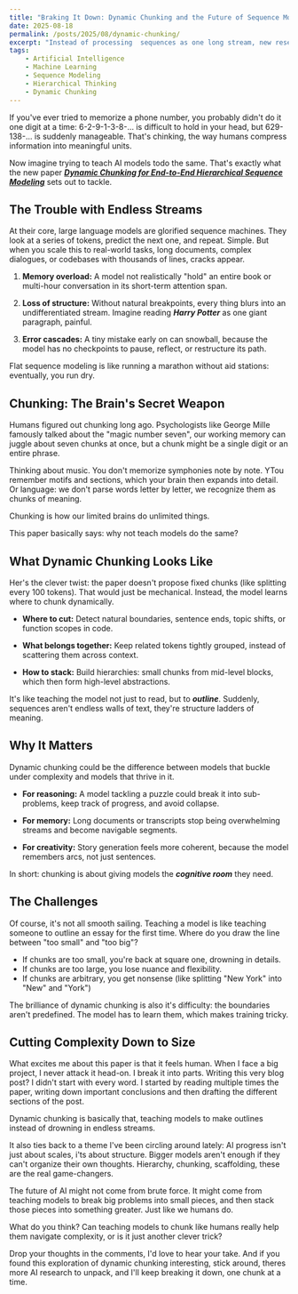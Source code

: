 ```yaml
---
title: "Braking It Down: Dynamic Chunking and the Future of Sequence Modeling"
date: 2025-08-18
permalink: /posts/2025/08/dynamic-chunking/
excerpt: "Instead of processing  sequences as one long stream, new research explores dynamic chunking, teaching models to crave tasks into flexible, human-like units."
tags:
    - Artificial Intelligence
    - Machine Learning
    - Sequence Modeling
    - Hierarchical Thinking
    - Dynamic Chunking
---
```


If you've ever tried to memorize a phone number, you probably didn't do it one digit at a time: 6-2-9-1-3-8-... is difficult to hold in your head, but 629-138-... is suddenly manageable. That's chinking, the way humans compress information into meaningful units.

Now imagine trying to teach AI models todo the same. That's exactly what the new paper [***Dynamic Chunking for End-to-End Hierarchical Sequence Modeling***](https://arxiv.org/pdf/2507.07955) sets out to tackle. 

## The Trouble with Endless Streams

At their core, large language models are glorified sequence machines. They look at a series of tokens, predict the next one, and repeat. Simple. But when you scale this to real-world tasks, long documents, complex dialogues, or codebases with thousands of lines, cracks appear.

1. **Memory overload:** A model not realistically "hold" an entire book or multi-hour conversation in its short-term attention span.

2. **Loss of structure:** Without natural breakpoints, every thing blurs into an undifferentiated stream. Imagine reading  ***Harry Potter*** as one giant paragraph, painful.

3. **Error cascades:** A tiny mistake early on can snowball, because the model has no checkpoints to pause, reflect, or restructure its path.

Flat sequence modeling is like running a marathon without aid stations: eventually, you run dry.

## Chunking: The Brain's Secret Weapon

Humans figured out chunking long ago. Psychologists like George Mille famously talked about the "magic number seven", our working memory can juggle about seven chunks at once, but a chunk might be a single digit or an entire phrase.

Thinking about music. You don't memorize symphonies note by note. YTou remember motifs and sections, which your brain then expands into detail. Or language: we don't parse words letter by letter, we recognize them as chunks of meaning.

Chunking is how our limited brains do unlimited things.

This paper basically says: why not teach models do the same?

## What Dynamic Chunking Looks Like

Her's the clever twist: the paper doesn't propose fixed chunks (like splitting every 100 tokens). That would just be mechanical. Instead, the model learns where to chunk dynamically.

- **Where to cut:** Detect natural boundaries, sentence ends, topic shifts, or function scopes in code.

- **What belongs together:** Keep related tokens tightly grouped, instead of scattering them across context.

- **How to stack:** Build hierarchies: small chunks from mid-level blocks, which then form high-level abstractions.

It's like teaching the model not just to read, but to ***outline***. Suddenly, sequences aren't endless walls of text, they're structure ladders of meaning.

## Why It Matters

Dynamic chunking could be the difference between models that buckle under complexity and models that thrive in it.

- **For reasoning:** A model tackling  a puzzle could break it into sub-problems, keep track of progress, and avoid collapse.

- **For memory:** Long documents or transcripts stop being overwhelming streams and become navigable segments.

- **For creativity:** Story generation feels more coherent, because the model remembers arcs, not just sentences.

In short: chunking is about giving models the ***cognitive room*** they need.

## The Challenges

Of course, it's not all smooth sailing. Teaching a model is like teaching someone to outline an essay for the first time. Where do you draw the line between "too small" and "too big"?

- If chunks are too small, you're back at square one, drowning in details.
- If chunks are too large, you lose nuance and flexibility.
- If chunks are arbitrary, you get nonsense (like splitting "New York" into "New" and "York")

The brilliance of dynamic chunking is also it's difficulty: the boundaries aren't predefined. The model has to learn them, which makes training tricky.

## Cutting Complexity Down to Size

What excites me about this paper is that it feels human. When I face a big project, I never attack it head-on. I break it into parts. Writing this very blog post? I didn't start with every word. I started by reading multiple times the paper, writing down important conclusions and then drafting the different sections of the post.

Dynamic chunking is basically that, teaching models to make outlines instead of drowning in endless streams.

It also ties back to a theme I've been circling around lately: AI progress isn't just about scales, i'ts about structure. Bigger models aren't enough if they can't organize their own thoughts. Hierarchy, chunking, scaffolding, these are the real game-changers.

The future of AI might not come from brute force. It might come from teaching models to break big problems into small pieces, and then stack those pieces into something greater. Just like we humans do.

What do you think? Can teaching models to chunk like humans really help them navigate complexity, or is it just another clever trick? 

Drop your thoughts in the comments, I'd love to hear your take. And if you found this exploration of dynamic chunking interesting, stick around, theres more AI research to unpack, and I'll keep breaking it down, one chunk at a time.